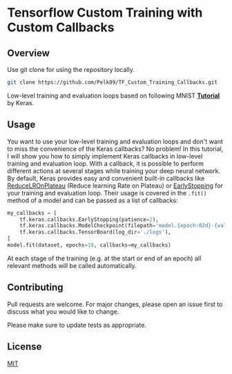 # Tensorflow Custom Training with Custom Callbacks

## Overview

Use git clone for using the repository locally.

```bash
git clone https://github.com/Pelk89/TF_Custom_Training_Callbacks.git
```

Low-level training and evaluation loops based on following MNIST **[Tutorial](https://keras.io/guides/writing_a_training_loop_from_scratch/)** by Keras.

## Usage

You want to use your low-level training and evaluation loops and don't want to miss the convenience of the Keras callbacks? No problem! In this tutorial, I will show you how to simply implement Keras callbacks in low-level training and evaluation loop. With a callback, it is possible to perform different actions at several stages while training your deep neural network. By default, Keras provides easy and convenient built-in callbacks like
[ReduceLROnPlateau](https://keras.io/api/callbacks/reduce_lr_on_plateau/) (Reduce learning Rate on Plateau) or 
[EarlyStopping](https://keras.io/api/callbacks/early_stopping/) for your training and evaluation loop. Their usage is covered in the `.fit()` method of a model and can be passed as a list of callbacks: 

```python
my_callbacks = [
    tf.keras.callbacks.EarlyStopping(patience=2),
    tf.keras.callbacks.ModelCheckpoint(filepath='model.{epoch:02d}-{val_loss:.2f}.h5'),
    tf.keras.callbacks.TensorBoard(log_dir='./logs'),
]
model.fit(dataset, epochs=10, callbacks=my_callbacks)
```
At each stage of the training (e.g. at the start or end of an epoch)  all relevant methods will be called automatically.

## Contributing
Pull requests are welcome. For major changes, please open an issue first to discuss what you would like to change.

Please make sure to update tests as appropriate.

## License
[MIT](https://choosealicense.com/licenses/mit/)